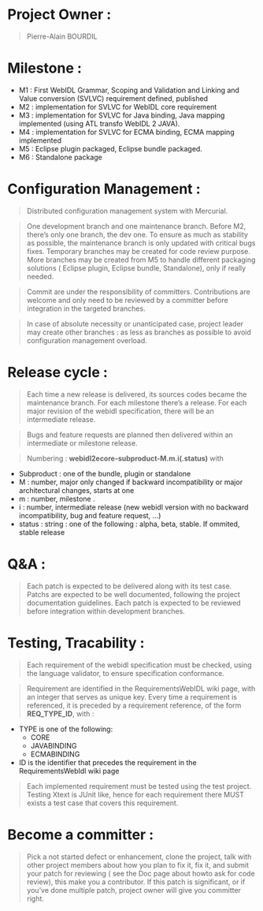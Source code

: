 # Project Owner : #
> Pierre-Alain BOURDIL

# Milestone : #
  * M1 : First WebIDL Grammar, Scoping and Validation  and Linking  and Value conversion (SVLVC) requirement defined, published
  * M2 : implementation for SVLVC for WebIDL core requirement
  * M3 : implementation for SVLVC for Java binding, Java mapping implemented (using ATL transfo  WebIDL 2 JAVA).
  * M4 : implementation for SVLVC for  ECMA binding, ECMA mapping implemented
  * M5 : Eclipse plugin packaged, Eclipse bundle packaged.
  * M6 : Standalone package

# Configuration Management : #
> Distributed configuration management system with Mercurial.


> One development branch and one maintenance branch. Before M2, there’s only one branch, the dev one. To ensure as much as stability as possible, the maintenance branch is only updated with critical bugs fixes. Temporary branches may be created for code review purpose. More branches may be created from M5 to handle different packaging solutions ( Eclipse plugin, Eclipse bundle, Standalone), only if really needed.


> Commit are under the responsibility of committers. Contributions are welcome and only need to be reviewed by a committer before integration in the targeted branches.


> In case of absolute necessity or unanticipated case, project leader may create other branches : as less as branches as possible to avoid configuration management overload.

# Release cycle : #
> Each time a new release is delivered, its sources codes became the maintenance branch. For each milestone there’s a release. For each major revision of the webidl specification, there will be an intermediate release.


> Bugs and feature requests are planned then delivered within an intermediate or milestone release.


> Numbering : **webidl2ecore-subproduct-M.m.i(.status)** with

  * Subproduct : one of the bundle, plugin or standalone
  * M : number, major only changed if backward incompatibility or major architectural changes, starts at one
  * m  : number, milestone .
  * i    : number, intermediate release (new webidl version with no backward incompatibility, bug and feature request, …)
  * status : string : one of the following : alpha, beta, stable. If ommited, stable release

# Q&A : #
> Each patch is expected to be delivered along with its test case. Patchs are expected to be well documented, following the project documentation guidelines. Each patch is expected to be reviewed before integration within development branches.

# Testing, Tracability : #
> Each requirement of the webidl specification must be checked, using the language validator, to ensure specification conformance.

> Requirement are identified in the RequirementsWebIDL wiki page, with an integer that serves as unique key. Every time a requirement is referenced, it is preceded by a requirement reference, of the form **REQ\_TYPE\_ID**, with :

  * TYPE is one of the following:
    * CORE
    * JAVABINDING
    * ECMABINDING
  * ID is the identifier that precedes the requirement in the RequirementsWebIdl wiki page

> Each implemented requirement must be tested using the test project. Testing Xtext is JUnit like, hence for each requirement there MUST exists a test case that covers this requirement.


# Become a committer : #
> Pick a not started defect or enhancement, clone the project, talk with other project members about how you plan to fix it, fix it, and submit your patch for reviewing ( see the Doc page about howto ask for code review), this make you a contributor. If this patch is significant, or if you’ve done multiple patch, project owner will give you committer right.